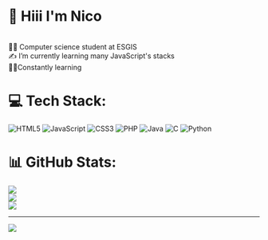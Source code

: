 <h1>👋 Hiii I'm Nico</h1><br/>
👨‍💻 Computer science student at ESGIS<br/>
✍️ I’m currently learning many JavaScript's stacks<br/>
🏃‍♂️Constantly learning<br/>


# 💻 Tech Stack:
![HTML5](https://img.shields.io/badge/html5-%23E34F26.svg?style=for-the-badge&logo=html5&logoColor=white) ![JavaScript](https://img.shields.io/badge/javascript-%23323330.svg?style=for-the-badge&logo=javascript&logoColor=%23F7DF1E) ![CSS3](https://img.shields.io/badge/css3-%231572B6.svg?style=for-the-badge&logo=css3&logoColor=white) ![PHP](https://img.shields.io/badge/php-%23777BB4.svg?style=for-the-badge&logo=php&logoColor=white) ![Java](https://img.shields.io/badge/java-%23ED8B00.svg?style=for-the-badge&logo=openjdk&logoColor=white) ![C](https://img.shields.io/badge/c-%2300599C.svg?style=for-the-badge&logo=c&logoColor=white) ![Python](https://img.shields.io/badge/python-3670A0?style=for-the-badge&logo=python&logoColor=ffdd54)
# 📊 GitHub Stats:
![](https://github-readme-stats.vercel.app/api?username=nicostar-lab&theme=transparent&hide_border=false&include_all_commits=false&count_private=false)<br/>
![](https://nirzak-streak-stats.vercel.app/?user=nicostar-lab&theme=transparent&hide_border=false)<br/>
![](https://github-readme-stats.vercel.app/api/top-langs/?username=nicostar-lab&theme=transparent&hide_border=false&include_all_commits=false&count_private=false&layout=compact)

---
[![](https://visitcount.itsvg.in/api?id=nicostar-lab&icon=0&color=0)](https://visitcount.itsvg.in)

<!-- Proudly created with GPRM ( https://gprm.itsvg.in ) -->
